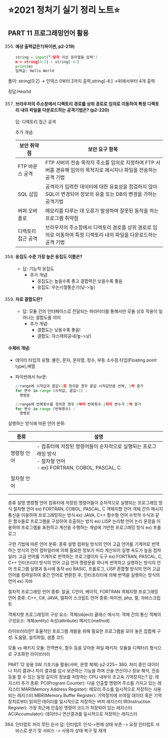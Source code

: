 # :star:2021 정처기 실기 정리 노트:star:



## PART 11 프로그래밍언어 활용

356. #### 예상 출력값은?(파이썬, p2-219)

     ```python
     string = input(“7문자 이상 문자열을 입력")
     m = string[0:2] + string[-4:]
     print(m)
     입력값: Hello World
     ```

풀이: string[0:2] -> 인덱스 0부터 2까지 출력,string[-4:] ->뒤에서부터 4개 출력<br>

정답:Heorld<br>



357. #### 브라우저의 주소창에서 디렉토리 경로를 상위 경로로 임의로 이동하여 특정 디렉토리 내의 파일을 다운로드하는 공격기법은? (p2-220)

     답: 디렉토리 접근 공격<br>

     추가 개념:

     | 보안 취약점        | 보안 요구 항목                                               |
     | ------------------ | ------------------------------------------------------------ |
     | FTP 바운스 공격    | FTP 서버의 전송 목적지 주소를 임의로 지정하여 FTP 서버를 경유해 임의의 목적지로 메시지나 파일을 전송하는 공격 기법 |
     | SQL 삽입           | 공격자가 입력한 데이터에 대한 유효성을 점검하지 않아 SQL이 변경되어 정보의 유출 또는 DB의 변경을 가하는 공격기법 |
     | 버퍼 오버플로      | 메모리를 다루는 데 오류가 발생하여 잘못된 동작을 하는 프로그램 취약점 |
     | 디렉토리 접근 공격 | 브라우저의 주소창에서 디렉토리 경로를 상위 경로로 임의로 이동하여 특정 디렉토리 내의 파일을 다운로드하는 공격 기법 |


358. #### 응집도 수준 가장 높은 응집도 이름은?

     - 답: 기능적 응집도
       - 추가 개념:
         - 응집도는 높을수록 좋고 결합력은 낮을수록 좋음
         - 응집도: 우논시절통순기(낮->높)

359. #### 자료 결합도란?

     - 답: 모듈 간의 인터페이스로 전달되는 파라미터를 통해서만 모듈 상호 작용이 일어나는 결합도를 의미
       - 추가 개념:
         - 결합도는 낮을수록 좋음!
         - 결합도: 자스제외공내(높->낮)

#### 수제비 개념:

- 데이터 타입의 유형: 불린, 문자, 문자열, 정수, 부동 소수점 타입(Floating point type),배열

- 파이썬에서 for문:

  ```python
  //range에 시작값과 끝값+1로 정의할 경우 끝값-시작값만큼 반복, 1씩 증가
  for 변수 in range (시작값, 끝값+1) :
  	명령문
  ```

  ```python
  //range에 반복횟수를 정의한 경우 0부터 반복횟수-1까지 변수가 1씩 증가
  for 변수 in range (반복횟수) :
  	명령문
  ```

실행하는 방식에 따른 언어 분류:

| 종류        | 설명                                                         |
| ----------- | ------------------------------------------------------------ |
| 명령형 언어 | - 컴퓨터에 저장된 명령어들이 순차적으로 실행되는 프로그래밍 방식<br />- 절차형 언어 <br>- ex) FORTRAN, COBOL, PASCAL, C |
|             |                                                              |
| 절차형 언어 |                                                              |
|             |                                                              |
|             |                                                              |

종류
설명
명령형 언어
컴퓨터에 저장된 명령어들이 순차적으로 실행되는 프로그래밍 방식
절차형 언어
ex) FORTRAN, COBOL, PASCAL, C
객체지향 언어
객체 간의 메시지 통신을 이용하여 프로그래밍하는 방식
ex) JAVA, C++
함수형 언어
수학적 수식과 같은 함수들로 프로그램을 구성하여 호출하는 방식
ex) LISP
논리형 언어
논리 문장을 이용하여 프로그램을 표현하고 계산을 수행하는 개념에 기반한 프로그래밍 방식
ex) 프롤로그


구현 기법에 따른 언어 분류:
종류
설명
컴파일 방식의 언어
고급 언어를 기계어로 번역하는 방식의 언어
컴파일러에 의해 필요한 정보가 미리 계산되어 실행 속도가 높음
컴파일러: 고급 언어를 기계어로 번역하는 프로그램이자 도구
ex) FORTRAN, PASCAL, C, C++
인터프리터 방식의 언어
고급 언어 명령문을 하나씩 번역하고 실행하는 방식의 언어
프로그램 실행과 동시에 동작
ex) BASIC, 프롤로그, LISP
혼합형 방식의 언어
고급 언어를 컴파일하여 중간 언어로 변환한 후, 인터프리터에 의해 번역을 실행하는 방식의 언어
ex) 자바


절차적 프로그래밍 언어 종류: 알골, C언어, 베이직, FORTRAN
객체지향 프로그래밍 언어 종류: C++, C#, JAVA, 델파이
스크립트 언어 종류: 파이썬, php, 펄, 자바스크립트

객체지향 프로그래밍의 구성 요소:
객체(object)
클래스
메시지: 객체 간의 통신
객체의 구성요소:
개체(entity)
속성(attribute)
메서드(method)

라이브러리란? 효율적인 프로그램 개발을 위해 필요한 프로그램을 모아 놓은 집합체
구성: 도움말, 설치파일, 샘플 코드

모듈 vs 패키지
모듈: 전역변수, 함수 등을 모아둔 파일
패키지: 모듈을 디렉터리 형식으로 구조화한 라이브러리

PART 12 응용 SW 기초기술 활용(서버, 운영 체제)
p2-225~
360. 처리 중인 데이터나 처리 결과나 처리 결과를 임시 보관하는 기능을 하며 산술 연산이나 정보 해석, 전송 등을 할 수 있는 일정 길이의 정보를 저장하는 CPU 내부의 초고속 기억장치는?
답: 레지스터
추가 종류: 
PC(Program Counter): 다음 인출할 명령어 주소를 가지고 있는 레지스터
MAR(Memory Address Register): 메모리 주소를 일시적으로 저장하는 사용되는 레지스터
MBR(Memory Buffer Register): 기억장치에 쓰여질 데이터 혹은 기억장치로부터 읽혀진 데이터를 일시적으로 저장하는 버퍼 레지스터
IR(Instruction Register): 가장 최근에 인출된 명령어 코드가 저장되어 있는 레지스터
AC(Accumulator): 데이터나 연산결과를 일시적으로 저장하는 레지스터

364. 인터럽트 처리 루틴 순서
답: 인터럽트 인식->현재 상태 보존 -> 요청 인터럽트 서비스로 분기 및 서비스 -> 사용자 상태 복구 및 재개